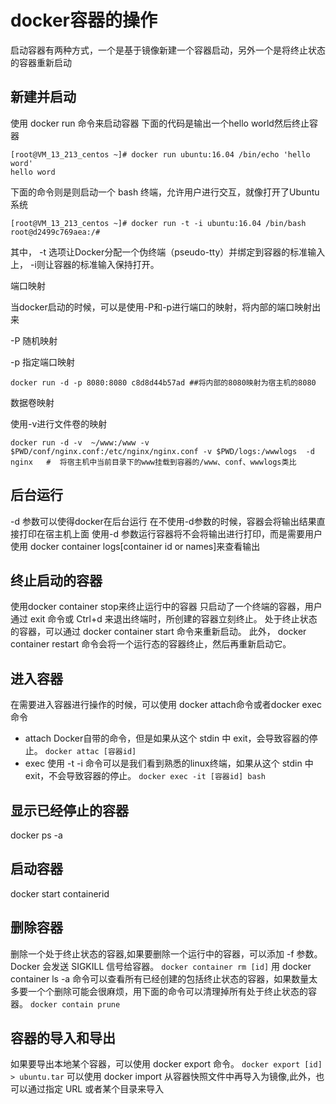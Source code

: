 # docker容器的操作
启动容器有两种方式，一个是基于镜像新建一个容器启动，另外一个是将终止状态的容器重新启动
## 新建并启动
使用 docker run 命令来启动容器
下面的代码是输出一个hello world然后终止容器
```shell
[root@VM_13_213_centos ~]# docker run ubuntu:16.04 /bin/echo 'hello word'
hello word
```
下面的命令则是则启动一个 bash 终端，允许用户进行交互，就像打开了Ubuntu系统
```shell
[root@VM_13_213_centos ~]# docker run -t -i ubuntu:16.04 /bin/bash
root@d2499c769aea:/# 
```
其中， -t 选项让Docker分配一个伪终端（pseudo-tty）并绑定到容器的标准输入上， -i则让容器的标准输入保持打开。

端口映射

当docker启动的时候，可以是使用-P和-p进行端口的映射，将内部的端口映射出来

-P 随机映射

-p 指定端口映射

```
docker run -d -p 8080:8080 c8d8d44b57ad ##将内部的8080映射为宿主机的8080
```

数据卷映射

使用-v进行文件卷的映射

```
docker run -d -v  ~/www:/www -v $PWD/conf/nginx.conf:/etc/nginx/nginx.conf -v $PWD/logs:/wwwlogs  -d nginx   #	将宿主机中当前目录下的www挂载到容器的/www、conf、wwwlogs类比
```



## 后台运行
-d 参数可以使得docker在后台运行
在不使用-d参数的时候，容器会将输出结果直接打印在宿主机上面
使用-d 参数运行容器将不会将输出进行打印，而是需要用户使用 docker container logs[container id or names]来查看输出

## 终止启动的容器
使用docker container stop来终止运行中的容器
只启动了一个终端的容器，用户通过 exit 命令或 Ctrl+d 来退出终端时，所创建的容器立刻终止。
处于终止状态的容器，可以通过 docker container start 命令来重新启动。
此外， docker container restart 命令会将一个运行态的容器终止，然后再重新启动它。

## 进入容器
在需要进入容器进行操作的时候，可以使用 docker attach命令或者docker exec命令
- attach
Docker自带的命令，但是如果从这个 stdin 中 exit，会导致容器的停止。
`docker attac [容器id]`
- exec
使用 -t -i 命令可以是我们看到熟悉的linux终端，如果从这个 stdin 中 exit，不会导致容器的停止。
`docker exec -it [容器id] bash`
## 显示已经停止的容器
docker ps -a
## 启动容器
docker start containerid
## 删除容器
删除一个处于终止状态的容器,如果要删除一个运行中的容器，可以添加 -f 参数。Docker 会发送 SIGKILL 信号给容器。
`docker container rm [id]`
用 docker container ls -a 命令可以查看所有已经创建的包括终止状态的容器，如果数量太多要一个个删除可能会很麻烦，用下面的命令可以清理掉所有处于终止状态的容器。
`docker contain prune`
## 容器的导入和导出
如果要导出本地某个容器，可以使用 docker export 命令。
`docker export [id] > ubuntu.tar`
可以使用 docker import 从容器快照文件中再导入为镜像,此外，也可以通过指定 URL 或者某个目录来导入